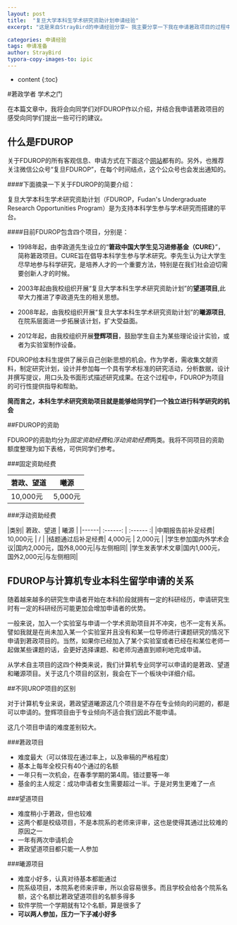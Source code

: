 ```yaml
---
layout: post
title:  "复旦大学本科生学术研究资助计划申请经验"
excerpt: "这是来自StrayBird的申请经验分享~ 我主要分享一下我在申请莙政项目的过程中的经验"

categories: 申请经验
tags: 申请准备
author: StrayBird
typora-copy-images-to: ipic
---
```


* content
{:toc}

#莙政学者 学术之门

在本篇文章中，我将会向同学们对FDUROP作以介绍，并结合我申请莙政项目的感受向同学们提出一些可行的建议。

## 什么是FDUROP

关于FDUROP的所有客观信息、申请方式在下面这个[网站](http://www.fdurop.fudan.edu.cn)都有的。另外，也推荐关注微信公众号“复旦FDUROP”，在每个时间结点，这个公众号也会发出通知的。

####下面摘录一下关于FDUROP的简要介绍：

复旦大学本科生学术研究资助计划（FDUROP，Fudan's Undergraduate Research Opportunities Program）是为支持本科学生参与学术研究而搭建的平台。

####目前FDUROP包含四个项目，分别是：

 - 1998年起，由李政道先生设立的“**䇹政中国大学生见习进修基金（CURE）**”，简称䇹政项目。CURE旨在倡导本科学生参与学术研究。李先生认为让大学生尽早地参与科学研究，是培养人才的一个重要方法，特别是在我们社会迫切需要创新人才的时候。

 - 2003年起由我校组织开展“复旦大学本科生学术研究资助计划”的**望道项目**,此举大力推进了李政道先生的相关思想。
 
 - 2008年起，由我校组织开展“复旦大学本科生学术研究资助计划”的**曦源项目**,在院系层面进一步拓展该计划，扩大受益面。
         
 - 2012年起，由我校组织开展**登辉项目**，鼓励学生自主为某些理论设计实验，或者为实验室制作设备。
        
 FDUROP给本科生提供了展示自己创新思想的机会。作为学者，需收集文献资料，制定研究计划，设计并参加每一个具有学术标准的研究活动，分析数据，设计并撰写提议，用口头及书面形式描述研究成果。在这个过程中，FDUROP为项目的可行性提供指导和帮助。

**简而言之，本科生学术研究资助项目就是能够给同学们一个独立进行科学研究的机会**

##FDUROP的资助

FDUROP的资助均分为*固定资助经费*和*浮动资助经费*两类。我将不同项目的资助额度整理为如下表格，可供同学们参考。

###固定资助经费

| 莙政、望道 | 曦源 | 
| ------ | ------ |
| 10,000元 | 5,000元 |

###浮动资助经费

|类别| 莙政、望道 | 曦源 | 
|------| :------: | :------ :|
|中期报告前补足经费| 10,000元 | / |
|结题通过后补足经费| 4,000元 | 2,000元 |
|学生参加国内外学术会议|国内2,000元，国外8,000元|与左侧相同|
|学生发表学术文章|国内1,000元，国外2,000元|与左侧相同|

## FDUROP与计算机专业本科生留学申请的关系
随着越来越多的研究生申请者开始在本科阶段就拥有一定的科研经历，申请研究生时有一定的科研经历可能更加会增加申请者的优势。

一般来说，加入一个实验室与申请一个学术资助项目并不冲突，也不一定有关系。譬如我就是在尚未加入某一个实验室并且没有和某一位导师进行课题研究的情况下申请到莙政项目的。当然，如果你已经加入了某个实验室或者已经在和某位老师一起做某些课题的话，会更好选择课题、和老师沟通直到顺利地完成申请。

从学术自主项目的这四个种类来说，我们计算机专业同学可以申请的是莙政、望道和曦源项目。关于这几个项目的区别，我会在下一个板块中详细介绍。

##不同UROP项目的区别

对于计算机专业来说，莙政望道曦源这几个项目是不存在专业倾向的问题的，都是可以申请的。登辉项目由于专业倾向不适合我们因此不能申请。

这几个项目申请的难度差别较大。

###莙政项目
- 难度最大（可以体现在通过率上，以及审稿的严格程度）
- 基本上每年全校只有40个通过的名额
- 一年只有一次机会，在春季学期的第4周。错过要等一年
- 基金的主人规定：成功申请者女生需要超过一半。于是对男生更难了一点

###望道项目

- 难度稍小于莙政，但也较难
- 这两个都是校级项目，不是本院系的老师来评审，这也是使得其通过比较难的原因之一
- 一年有两次申请机会
- 莙政望道项目都只能一人参加

###曦源项目

- 难度小好多，认真对待基本都能通过
- 院系级项目，本院系老师来评审，所以会容易很多。而且学校会给各个院系名额，这个名额比莙政望道项目的名额多得多
- 软件学院一个学期就有12个名额，算是很多了
- **可以两人参加，压力一下子减小好多**
